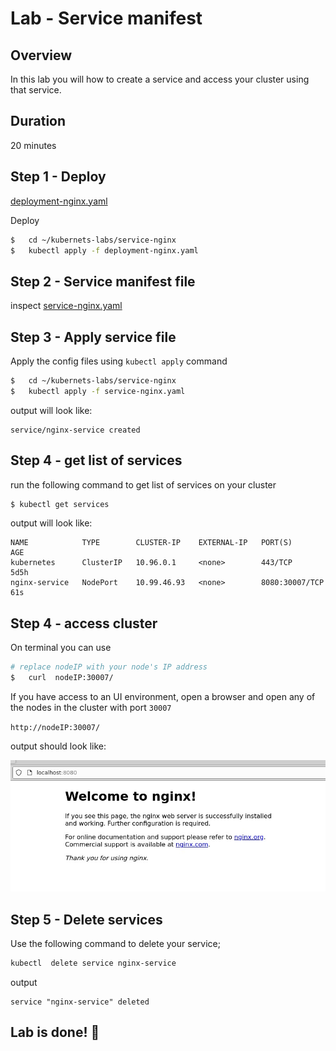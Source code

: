 <link rel='stylesheet' href='../../assets/css/main.css'/>

# Lab - Service manifest


## Overview

In this lab you will how to create a service and access your cluster using that service.


## Duration
20 minutes


## Step 1 - Deploy


[deployment-nginx.yaml](deployment-nginx.yaml)

Deploy 

```bash
$   cd ~/kubernets-labs/service-nginx
$   kubectl apply -f deployment-nginx.yaml
```


## Step 2 - Service manifest file

inspect  [service-nginx.yaml](service-nginx.yaml)

## Step 3 - Apply service file

Apply the config files using `kubectl apply` command

```bash
$   cd ~/kubernets-labs/service-nginx
$   kubectl apply -f service-nginx.yaml
```

output will look like:
```console
service/nginx-service created
```

## Step 4 - get list of services

run the following command to get list of services on your cluster

```bash
$ kubectl get services
```

output will look like:

```console
NAME            TYPE        CLUSTER-IP    EXTERNAL-IP   PORT(S)          AGE
kubernetes      ClusterIP   10.96.0.1     <none>        443/TCP          5d5h
nginx-service   NodePort    10.99.46.93   <none>        8080:30007/TCP   61s
```

## Step 4 - access cluster

On terminal you can use

```bash
# replace nodeIP with your node's IP address
$   curl  nodeIP:30007/
```

If you have access to an UI environment, open a browser and open any of the nodes in the cluster with port `30007`

`http://nodeIP:30007/`

output should look like:

![](pf.jpg)


## Step 5 - Delete services

Use the following command to delete your service;

```bash
kubectl  delete service nginx-service
```

output

```console
service "nginx-service" deleted
```


## Lab is done! 👏
